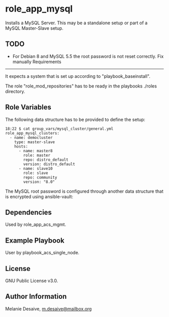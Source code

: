 role_app_mysql
=========

Installs a MySQL Server.
This may be a standalone setup or part of a MySQL Master-Slave setup.

TODO
------------

- For Debian 8 and MySQL 5.5 the root password is not reset correctly. Fix manually
Requirements
------------

It expects a system that is set up according to "playbook_baseinstall".

The role "role_mod_repositories" has to be ready in the playbooks ./roles directory.

Role Variables
--------------
The following data structure has to be provided to define the setup:

```
18:22 $ cat group_vars/mysql_cluster/general.yml
role_app_mysql_clusters:
  - name: democluster
    type: master-slave
    hosts:
      - name: master8
        role: master
        repo: distro_default
        version: distro_default
      - name: slave10
        role: slave
        repo: community
        version: "8.0"
```

The MySQL root password is configured through another data structure that is encrypted using ansible-vault:


Dependencies
------------

Used by role_app_acs_mgmt.

Example Playbook
----------------

User by playbook_acs_single_node.

License
-------

GNU Public License v3.0.

Author Information
------------------

Melanie Desaive, m.desaive@mailbox.org
